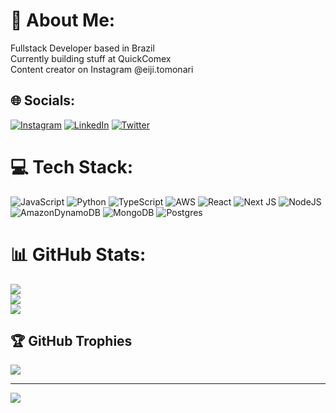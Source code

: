 # 💫 About Me:
Fullstack Developer based in Brazil<br>Currently building stuff at QuickComex<br>Content creator on Instagram @eiji.tomonari


## 🌐 Socials:
[![Instagram](https://img.shields.io/badge/Instagram-%23E4405F.svg?logo=Instagram&logoColor=white)](https://instagram.com/eiji.tomonari) [![LinkedIn](https://img.shields.io/badge/LinkedIn-%230077B5.svg?logo=linkedin&logoColor=white)](https://linkedin.com/in/eijitomonari) [![Twitter](https://img.shields.io/badge/Twitter-%231DA1F2.svg?logo=Twitter&logoColor=white)](https://twitter.com/eijitomonari) 

# 💻 Tech Stack:
![JavaScript](https://img.shields.io/badge/javascript-%23323330.svg?style=for-the-badge&logo=javascript&logoColor=%23F7DF1E) ![Python](https://img.shields.io/badge/python-3670A0?style=for-the-badge&logo=python&logoColor=ffdd54) ![TypeScript](https://img.shields.io/badge/typescript-%23007ACC.svg?style=for-the-badge&logo=typescript&logoColor=white) ![AWS](https://img.shields.io/badge/AWS-%23FF9900.svg?style=for-the-badge&logo=amazon-aws&logoColor=white) ![React](https://img.shields.io/badge/react-%2320232a.svg?style=for-the-badge&logo=react&logoColor=%2361DAFB) ![Next JS](https://img.shields.io/badge/Next-black?style=for-the-badge&logo=next.js&logoColor=white) ![NodeJS](https://img.shields.io/badge/node.js-6DA55F?style=for-the-badge&logo=node.js&logoColor=white) ![AmazonDynamoDB](https://img.shields.io/badge/Amazon%20DynamoDB-4053D6?style=for-the-badge&logo=Amazon%20DynamoDB&logoColor=white) ![MongoDB](https://img.shields.io/badge/MongoDB-%234ea94b.svg?style=for-the-badge&logo=mongodb&logoColor=white) ![Postgres](https://img.shields.io/badge/postgres-%23316192.svg?style=for-the-badge&logo=postgresql&logoColor=white)
# 📊 GitHub Stats:
![](https://github-readme-stats.vercel.app/api?username=EijiTomonari&theme=synthwave&hide_border=true&include_all_commits=false&count_private=false)<br/>
![](https://github-readme-streak-stats.herokuapp.com/?user=EijiTomonari&theme=synthwave&hide_border=true)<br/>
![](https://github-readme-stats.vercel.app/api/top-langs/?username=EijiTomonari&theme=synthwave&hide_border=true&include_all_commits=false&count_private=false&layout=compact)

## 🏆 GitHub Trophies
![](https://github-profile-trophy.vercel.app/?username=EijiTomonari&theme=monokai&no-frame=false&no-bg=true&margin-w=4)

---
[![](https://visitcount.itsvg.in/api?id=EijiTomonari&icon=0&color=10)](https://visitcount.itsvg.in)

<!-- Proudly created with GPRM ( https://gprm.itsvg.in ) -->
